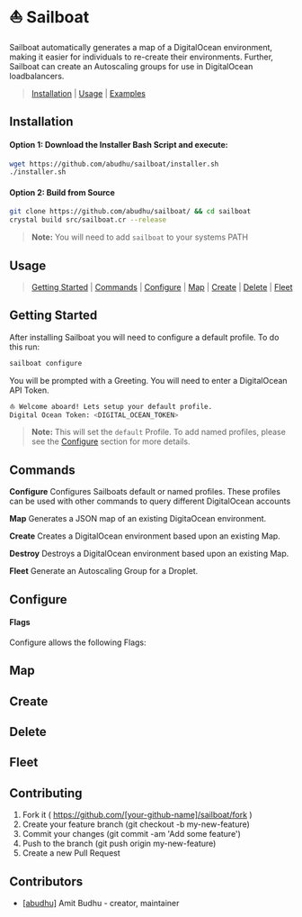 # ⛵ Sailboat

Sailboat automatically generates a map of a DigitalOcean environment, making it
easier for individuals to re-create their environments.  Further, Sailboat
can create an Autoscaling groups for use in DigitalOcean loadbalancers.

> [Installation](#installation) |
  [Usage](#usage) |
  [Examples](#examples)

## Installation

#### Option 1: Download the Installer Bash Script and execute:

  ```bash
  wget https://github.com/abudhu/sailboat/installer.sh
  ./installer.sh
  ```

#### Option 2: Build from Source

```bash
git clone https://github.com/abudhu/sailboat/ && cd sailboat
crystal build src/sailboat.cr --release
```
> **Note:** You will need to add `sailboat` to your systems PATH

## Usage

> [Getting Started](#getting-started) |
  [Commands](#commands) |
  [Configure](#configure) |
  [Map](#map)  |
  [Create](#create) |
  [Delete](#delete) |
  [Fleet](#fleet)

## Getting Started
After installing Sailboat you will need to configure a default profile.  To do this run:

```bash
sailboat configure
```

You will be prompted with a Greeting.  You will need to enter a DigitalOcean API Token.

```bash
⛵ Welcome aboard! Lets setup your default profile.
Digital Ocean Token: <DIGITAL_OCEAN_TOKEN>
```
> **Note:** This will set the `default` Profile.  To add named profiles, please see the [Configure](#configure) section for more details.


## Commands

**Configure**
Configures Sailboats default or named profiles.  These profiles can be used with other commands to query different DigitalOcean accounts

**Map**
Generates a JSON map of an existing DigitaOcean environment.

**Create**
Creates a DigitalOcean environment based upon an existing Map.

**Destroy**
Destroys a DigitalOcean environment based upon an existing Map.

**Fleet**
Generate an Autoscaling Group for a Droplet.

## Configure
#### Flags
Configure allows the following Flags:

## Map

## Create

## Delete

## Fleet
## Contributing

1. Fork it ( https://github.com/[your-github-name]/sailboat/fork )
2. Create your feature branch (git checkout -b my-new-feature)
3. Commit your changes (git commit -am 'Add some feature')
4. Push to the branch (git push origin my-new-feature)
5. Create a new Pull Request

## Contributors

- [[abudhu]](https://github.com/abudhu]) Amit Budhu - creator, maintainer
